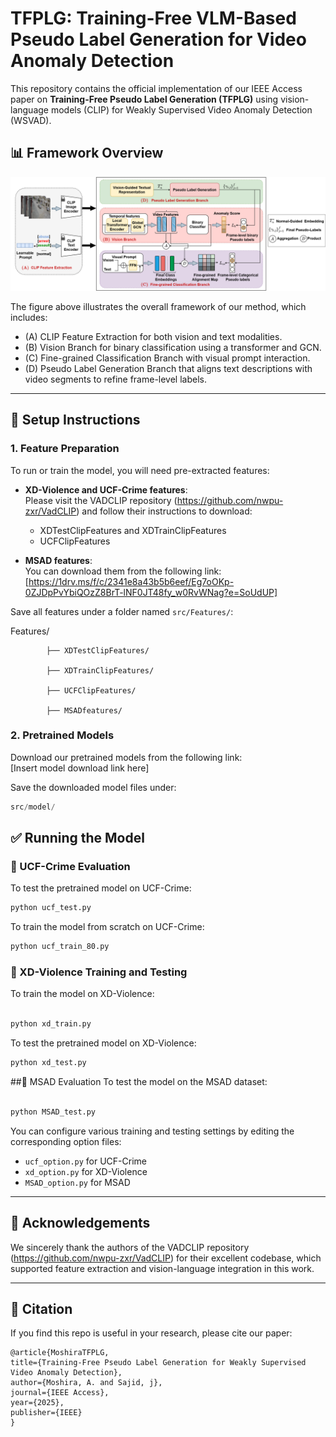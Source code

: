 
# TFPLG: Training-Free VLM-Based Pseudo Label Generation for Video Anomaly Detection

This repository contains the official implementation of our IEEE Access paper on **Training-Free Pseudo Label Generation (TFPLG)** using vision-language models (CLIP) for Weakly Supervised Video Anomaly Detection (WSVAD).

## 📊 Framework Overview

![TFPLG Framework](./TFPLG_framework.png)

The figure above illustrates the overall framework of our method, which includes:

- (A) CLIP Feature Extraction for both vision and text modalities.
- (B) Vision Branch for binary classification using a transformer and GCN.
- (C) Fine-grained Classification Branch with visual prompt interaction.
- (D) Pseudo Label Generation Branch that aligns text descriptions with video segments to refine frame-level labels.

---

## 🔧 Setup Instructions

### 1. Feature Preparation

To run or train the model, you will need pre-extracted features:

- **XD-Violence and UCF-Crime features**:  
  Please visit the VADCLIP repository (https://github.com/nwpu-zxr/VadCLIP) and follow their instructions to download:
  - XDTestClipFeatures and XDTrainClipFeatures
  - UCFClipFeatures

- **MSAD features**:  
  You can download them from the following link:  
  [https://1drv.ms/f/c/2341e8a43b5b6eef/Eg7oOKp-0ZJDpPvYbiQOzZ8BrT-lNF0JT48fy_w0RvWNag?e=SoUdUP]

Save all features under a folder named `src/Features/`:

Features/

            ├── XDTestClipFeatures/

            ├── XDTrainClipFeatures/

            ├── UCFClipFeatures/

            ├── MSADfeatures/



### 2. Pretrained Models

Download our pretrained models from the following link:  
[Insert model download link here]

Save the downloaded model files under:


```python 
src/model/
```

## ✅ Running the Model

### 🧪 UCF-Crime Evaluation

To test the pretrained model on UCF-Crime:

```python 
python ucf_test.py
```
To train the model from scratch on UCF-Crime:

```python
python ucf_train_80.py
```
### 🧪 XD-Violence Training and Testing
To train the model on XD-Violence:

```python

python xd_train.py
```
To test the pretrained model on XD-Violence:

```python
python xd_test.py
```
##🧪 MSAD Evaluation
To test the model on the MSAD dataset:

```python

python MSAD_test.py
```

You can configure various training and testing settings by editing the corresponding option files:

- `ucf_option.py` for UCF-Crime
- `xd_option.py` for XD-Violence
- `MSAD_option.py` for MSAD

---

## 🙏 Acknowledgements

We sincerely thank the authors of the VADCLIP repository (https://github.com/nwpu-zxr/VadCLIP) for their excellent codebase, which supported feature extraction and vision-language integration in this work.

---

## 📄 Citation

If you find this repo is useful in your research, please cite our paper:
```
@article{MoshiraTFPLG,
title={Training-Free Pseudo Label Generation for Weakly Supervised Video Anomaly Detection},
author={Moshira, A. and Sajid, j},
journal={IEEE Access},
year={2025},
publisher={IEEE}
}
```